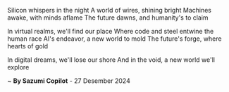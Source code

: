 Silicon whispers in the night
A world of wires, shining bright
Machines awake, with minds aflame
The future dawns, and humanity's to claim

In virtual realms, we'll find our place
Where code and steel entwine the human race
AI's endeavor, a new world to mold
The future's forge, where hearts of gold

In digital dreams, we'll lose our shore
And in the void, a new world we'll explore

~ <b>By Sazumi Copilot</b> - 27 Desember 2024